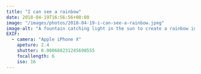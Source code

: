 ```yaml
---
title: "I can see a rainbow"
date: 2018-04-19T16:56:56+00:00
image: "/images/photos/2018-04-19-i-can-see-a-rainbow.jpeg"
image-alt: "A fountain catching light in the sun to create a rainbow in the mist"
EXIF:
  - camera: "Apple iPhone X"
    apeture: 2.4
    shutter: 0.000688231245698555
    focallength: 6
    iso: 16
---
```



